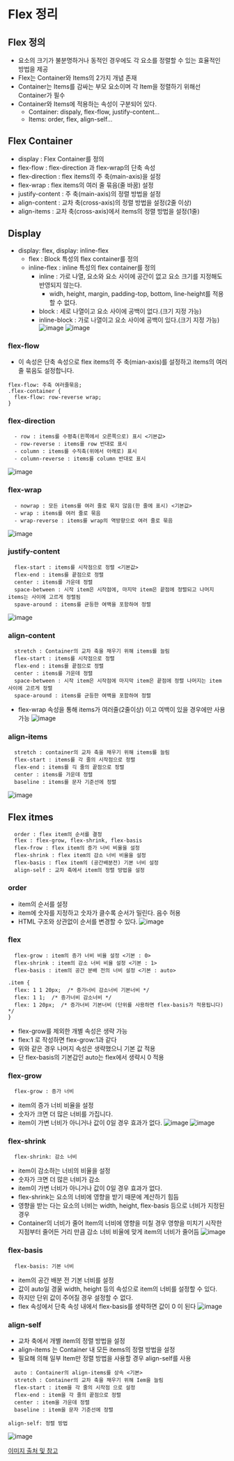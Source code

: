 # Flex 정리
## Flex 정의
- 요소의 크기가 불분명하거나 동적인 경우에도 각 요소를 정렬할 수 있는 효율적인 방법을 제공
- Flex는 Container와 Items의 2가지 개념 존재
- Container는 Items를 감싸는 부모 요소이며 각 Item을 정렬하기 위해선 Container가 필수
- Container와 Items에 적용하는 속성이 구분되어 있다.
  - Container: dispaly, flex-flow, justify-content...
  - Items: order, flex, align-self...

## Flex Container
- display : Flex Container를 정의
- flex-flow : flex-direction 과 flex-wrap의 단축 속성
- flex-direction : flex items의 주 축(main-axis)을 설정
- flex-wrap : flex items의 여러 줄 묶음(줄 바꿈) 설정
- justify-content : 주 축(main-axis)의 정렬 방법을 설정
- align-content : 교차 축(cross-axis)의 정렬 방법을 설정(2줄 이상)
- align-items : 교차 축(cross-axis)에서 items의 정렬 방법을 설정(1줄)
## Display
- display: flex, display: inline-flex
  - flex : Block 특성의 flex container를 정의
  - inline-flex : inline 특성의 flex container를 정의
    - inline : 가로 나열, 요소와 요소 사이에 공간이 없고 요소 크기를 지정해도 반영되지 않는다.
      - widh, height, margin, padding-top, bottom, line-height를 적용할 수 없다.
    - block : 세로 나열이고 요소 사이에 공백이 없다.(크기 지정 가능)
    - inline-block : 가로 나열이고 요소 사이에 공백이 있다.(크기 지정 가능)
![image](https://user-images.githubusercontent.com/66058308/163786132-c2d2ee25-8b84-448c-a410-5bd5569c8895.png)
![image](https://user-images.githubusercontent.com/66058308/163786186-7ba6cd08-b810-4530-8317-c7104f26365b.png)
### flex-flow
- 이 속성은 단축 속성으로 flex items의 주 축(mian-axis)를 설정하고 items의 여러 줄 묶음도 설정합니다.
```
flex-flow: 주축 여러줄묶음;
.flex-container {
  flex-flow: row-reverse wrap;
}
```
### flex-direction
```
  - row : items를 수평축(왼쪽에서 오른쪽으로) 표시 <기본값>
  - row-reverse : items를 row 반대로 표시
  - column : items를 수직축(위에서 아래로) 표시
  - column-reverse : items를 column 반대로 표시
```
![image](https://user-images.githubusercontent.com/66058308/163786742-515b6745-58ec-446d-ac78-c728bd74f17b.png)
### flex-wrap
```
  - nowrap : 모든 items를 여러 줄로 묶지 않음(한 줄에 표시) <기본값>
  - wrap : items를 여러 줄로 묶음
  - wrap-reverse : items를 wrap의 역방향으로 여러 줄로 묶음
```
![image](https://user-images.githubusercontent.com/66058308/163787777-aea0f3f2-e30d-4375-96e3-c4d72ecc9444.png)
### justify-content
```
  flex-start : items를 시작점으로 정렬 <기본값>
  flex-end : items를 끝점으로 정렬
  center : items를 가운데 정렬
  space-between : 시작 item은 시작점에, 마지막 item은 끝점에 정렬되고 나머지 items는 사이에 고르게 정렬됨
  spave-around : items를 균등한 여백을 포함하여 정렬
```
![image](https://user-images.githubusercontent.com/66058308/163788361-3c6f3e24-6d56-496b-8dd5-87f41c391939.png)
### align-content
```
  stretch : Container의 교차 축을 채우기 위해 items를 늘림
  flex-start : items를 시작점으로 정렬
  flex-end : items를 끝점으로 정렬
  center : items를 가운데 정렬
  space-between : 시작 item은 시작점에 마지막 item은 끝점에 정렬 나머지는 item 사이에 고르게 정렬
  space-around : items를 균등한 여백을 포함하여 정렬
```
- flex-wrap 속성을 통해 items가 여러줄(2줄이상) 이고 여백이 있을 경우에만 사용 가능
![image](https://user-images.githubusercontent.com/66058308/163788942-a2127816-d590-4e01-932d-074358599ede.png)
### align-items
```
  stretch : container의 교차 축을 채우기 위해 items를 늘림
  flex-start : items를 각 줄의 시작점으로 정렬
  flex-end : items를 긱 줄의 끝점으로 정렬
  center : items를 가운데 정렬
  baseline : items를 문자 기준선에 정렬
```
![image](https://user-images.githubusercontent.com/66058308/163789324-67ed5b64-645e-415a-bff1-71d0b42affbe.png)
## Flex itmes
```
  order : flex item의 순서를 결정
  flex : flex-grow, flex-shrink, flex-basis
  flex-frow : flex item의 증가 너비 비율을 설정
  flex-shrink : flex item의 감소 너비 비율을 설정
  flex-basis : flex item의 (공간배분전) 기본 너비 설정
  align-self : 교차 축에서 item의 정렬 방법을 설정
```
### order
- item의 순서를 설정
- item에 숫자를 지정하고 숫자가 클수록 순서가 밀린다. 음수 허용
- HTML 구조와 상관없이 순서를 변경할 수 있다.
![image](https://user-images.githubusercontent.com/66058308/164129353-f9936afc-75f8-432f-847b-b70627776f57.png)
### flex
```
  flex-grow : item의 증가 너비 비율 설정 <기본 : 0>
  flex-shrink : item의 감소 너비 비율 설정 <기본 : 1>
  flex-basis : item의 공간 분배 전의 너비 설정 <기본 : auto>
```
```
.item {
  flex: 1 1 20px;  /* 증가너비 감소너비 기본너비 */
  flex: 1 1;  /* 증가너비 감소너비 */
  flex: 1 20px;  /* 증가너비 기본너비 (단위를 사용하면 flex-basis가 적용됩니다) */
}
```
- flex-grow를 제외한 개별 속성은 생략 가능
- flex:1 로 작성하면 flex-grow:1과 같다
- 위와 같은 경우 나머지 속성은 생략했으니 기본 값 적용
- 단 flex-basis의 기본갑인 auto는 flex에서 생략시 0 적용
### flex-grow
```
  flex-grow : 증가 너비
```
- item의 증가 너비 비율을 설정
- 숫자가 크면 더 많은 너비를 가집니다.
- item이 가변 너비가 아니거나 값이 0일 경우 효과가 없다.
![image](https://user-images.githubusercontent.com/66058308/164130103-0a4b841f-e5db-400a-b584-63b040aff232.png)
![image](https://user-images.githubusercontent.com/66058308/164130194-66f7da20-c2d1-40b8-9bbd-a6bd1e907f43.png)
### flex-shrink
```
  flex-shrink: 감소 너비
```
- item이 감소하는 너비의 비율을 설정
- 숫자가 크면 더 많은 너비가 감소
- item이 가변 너비가 아니거나 값이 0일 경우 효과가 없다.
- flex-shrink는 요소의 너비에 영향을 받기 때문에 계산하기 힘듬
- 영향을 받는 다는 요소의 너비는 width, height, flex-basis 등으로 너비가 지정된 경우
- Container의 너비가 줄어 Item의 너비에 영향을 미칠 경우 영향을 미치기 시작한 지점부터 줄어든 거리 만큼 감소 너비 비율에 맞게 item의 너비가 줄어듬
![image](https://user-images.githubusercontent.com/66058308/164130551-e583735e-32ec-42ce-81ef-83e91d9b15b2.png)
### flex-basis
```
  flex-basis: 기본 너비
```
- item의 공간 배분 전 기본 너비를 설정
- 값이 auto일 경울 width, height 등의 속성으로 item의 너비를 설정할 수 있다.
- 하지만 단위 값이 주어질 경우 설정할 수 없다.
- flex 속성에서 단축 속성 내에서 flex-basis를 생략하면 값이 0 이 된다
![image](https://user-images.githubusercontent.com/66058308/164130816-a8e09a8c-f1bc-4d02-b1cf-c7c40b5d81e3.png)
### align-self
- 교차 축에서 개별 item의 정렬 방법을 설정
- align-items 는 Container 내 모든 items의 정렬 방법을 설정
- 필요해 의해 일부 Item만 정렬 방법을 사용할 경우 align-self를 사용
```
  auto : Container의 align-items를 상속 <기본>
  stretch : Container의 교차 축을 채우기 위해 Iem을 늘림
  flex-start : item을 각 줄의 시작점 으로 설정
  flex-end : item을 각 줄의 끝점으로 정렬
  center : item을 가운데 정렬
  baseline : item을 문자 기준선에 정렬

align-self: 정렬 방법
```
![image](https://user-images.githubusercontent.com/66058308/164131267-00e3ec98-fbf5-4dcf-804b-625b8fe95650.png)


[이미지 출처 및 참고](https://heropy.blog/2018/11/24/css-flexible-box/)